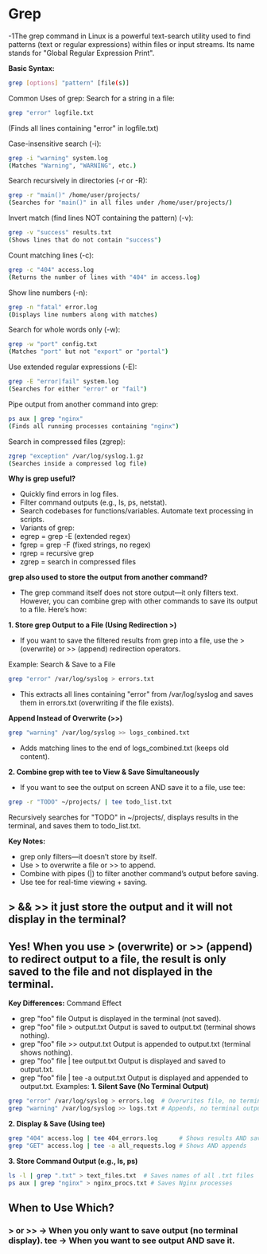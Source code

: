 # Grep
-1The grep command in Linux is a powerful text-search utility used to find patterns (text or regular expressions) within files or input streams. Its name stands for "Global Regular Expression Print".

**Basic Syntax:**
```bash
grep [options] "pattern" [file(s)]
```
Common Uses of grep:
Search for a string in a file:

```bash
grep "error" logfile.txt
```
(Finds all lines containing "error" in logfile.txt)

Case-insensitive search (-i):

```bash
grep -i "warning" system.log
(Matches "Warning", "WARNING", etc.)
```
Search recursively in directories (-r or -R):

```bash
grep -r "main()" /home/user/projects/
(Searches for "main()" in all files under /home/user/projects/)
```
Invert match (find lines NOT containing the pattern) (-v):

```bash
grep -v "success" results.txt
(Shows lines that do not contain "success")
```
Count matching lines (-c):

```bash
grep -c "404" access.log
(Returns the number of lines with "404" in access.log)
```
Show line numbers (-n):

```bash
grep -n "fatal" error.log
(Displays line numbers along with matches)
```
Search for whole words only (-w):

```bash
grep -w "port" config.txt
(Matches "port" but not "export" or "portal")
```
Use extended regular expressions (-E):

```bash
grep -E "error|fail" system.log
(Searches for either "error" or "fail")
```
Pipe output from another command into grep:

```bash
ps aux | grep "nginx"
(Finds all running processes containing "nginx")
```
Search in compressed files (zgrep):

```bash
zgrep "exception" /var/log/syslog.1.gz
(Searches inside a compressed log file)
```
**Why is grep useful?**
- Quickly find errors in log files.
- Filter command outputs (e.g., ls, ps, netstat).
- Search codebases for functions/variables.
  Automate text processing in scripts.
- Variants of grep:
- egrep = grep -E (extended regex)
- fgrep = grep -F (fixed strings, no regex)
- rgrep = recursive grep
- zgrep = search in compressed files

**grep also used to store the output from another command?**

- The grep command itself does not store output—it only filters text. However, you can combine grep with other commands to save its output to a file. Here’s how:

**1. Store grep Output to a File (Using Redirection >)**
- If you want to save the filtered results from grep into a file, use the > (overwrite) or >> (append) redirection operators.

Example: Search & Save to a File
```bash
grep "error" /var/log/syslog > errors.txt
```
- This extracts all lines containing "error" from /var/log/syslog and saves them in errors.txt (overwriting if the file exists).

**Append Instead of Overwrite (>>)**
```bash
grep "warning" /var/log/syslog >> logs_combined.txt
```
- Adds matching lines to the end of logs_combined.txt (keeps old content).

**2. Combine grep with tee to View & Save Simultaneously**
- If you want to see the output on screen AND save it to a file, use tee:
```bash
grep -r "TODO" ~/projects/ | tee todo_list.txt
```
Recursively searches for "TODO" in ~/projects/, displays results in the terminal, and saves them to todo_list.txt.

**Key Notes:**
- grep only filters—it doesn’t store by itself.
- Use > to overwrite a file or >> to append.
- Combine with pipes (|) to filter another command’s output before saving.
- Use tee for real-time viewing + saving.

## > &&  >> it just store the output and it will not display in the terminal?
## Yes! When you use > (overwrite) or >> (append) to redirect output to a file, the result is only saved to the file and not displayed in the terminal.

**Key Differences:**
Command	Effect
- grep "foo" file	Output is displayed in the terminal (not saved).
- grep "foo" file > output.txt	Output is saved to output.txt (terminal shows nothing).
- grep "foo" file >> output.txt	Output is appended to output.txt (terminal shows nothing).
- grep "foo" file | tee output.txt	Output is displayed and saved to output.txt.
- grep "foo" file | tee -a output.txt	Output is displayed and appended to output.txt.
Examples:
**1. Silent Save (No Terminal Output)**
```bash
grep "error" /var/log/syslog > errors.log  # Overwrites file, no terminal output
grep "warning" /var/log/syslog >> logs.txt # Appends, no terminal output
```
**2. Display & Save (Using tee)**
```bash
grep "404" access.log | tee 404_errors.log      # Shows results AND saves
grep "GET" access.log | tee -a all_requests.log # Shows AND appends
```
**3. Store Command Output (e.g., ls, ps)**
```bash
ls -l | grep ".txt" > text_files.txt  # Saves names of all .txt files
ps aux | grep "nginx" > nginx_procs.txt # Saves Nginx processes
```
## When to Use Which?
### > or >> → When you only want to save output (no terminal display). tee → When you want to see output AND save it. ###
